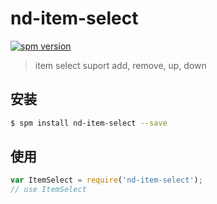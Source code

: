 # nd-item-select

[![spm version](http://spm.crossjs.com/badge/nd-item-select)](http://spm.crossjs.com/package/nd-item-select)

> item select suport add, remove, up, down

## 安装

```bash
$ spm install nd-item-select --save
```

## 使用

```js
var ItemSelect = require('nd-item-select');
// use ItemSelect
```
